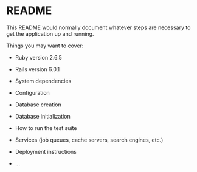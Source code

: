 # README

This README would normally document whatever steps are necessary to get the
application up and running.

Things you may want to cover:

* Ruby version 2.6.5

* Rails version 6.0.1

* System dependencies

* Configuration

* Database creation

* Database initialization

* How to run the test suite

* Services (job queues, cache servers, search engines, etc.)

* Deployment instructions

* ...
